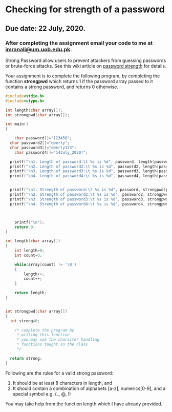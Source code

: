 # Checking for strength of a password 

## Due date: 22 July, 2020.

### After completing the assignment email your code to me at [imranali@um.uob.edu.pk](mailto:imranali@um.uob.edu.pk).

Strong Password allow users to prevent attackers from guessing passwords or brute-force attacks. See this wiki article on [password strength](https://en.wikipedia.org/wiki/Password_strength) for details.

Your assignment is to complete the following program, by completing the function **strongpwd** which returns 1 if the password array passed to it contains a strong password, and returns 0 otherwise. 



```{.c .numberLines}
#include<stdio.h>
#include<ctype.h>

int length(char array[]);
int strongpwd(char array[]);

int main()
{

	char password[]="123456";
  char password2[]="qwerty";
  char password3[]="qwerty123";
	char password4[]="14July_2020!";

  printf("\n1. Length of password:\t %s is %d", password, length(password));
  printf("\n2. Length of password2:\t %s is %d", password2, length(password2));
  printf("\n3. Length of password3:\t %s is %d", password3, length(password3));
  printf("\n4. Length of password4:\t %s is %d", password4, length(password4));


  printf("\n1. Strength of password:\t %s is %d", password, strongpwd(password));
  printf("\n2. Strength of password2:\t %s is %d", password2, strongpwd(password2));
  printf("\n3. Strength of password3:\t %s is %d", password3, strongpwd(password3));
  printf("\n4. Strength of password4:\t %s is %d", password4, strongpwd(password4));



	printf("\n");
	return 0;
}

int length(char array[])
{
	int length=0;
	int count=0;

	while(array[count] != '\0')
	{
		length++;
		count++;
	}

	return length;
}


int strongpwd(char array[])
{
  int strong=0;	

	/* complete the program by 
	 * writing this function
	 * you may use the character handling 
	 * functions taught in the class
	 */

  return strong;
}
```

Following are the rules for a valid strong password:

1. It should be at least 8 characters in length, and
2. It should contain a combination of alphabets [a-z], numerics[0-9], and a special symbol e.g. (\_, @, !)

You may take help from the function length which I have already provided.





